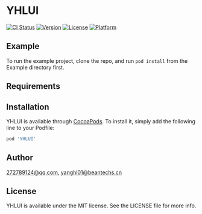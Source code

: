 # YHLUI

[![CI Status](https://img.shields.io/travis/272789124@qq.com/YHLUI.svg?style=flat)](https://travis-ci.org/272789124@qq.com/YHLUI)
[![Version](https://img.shields.io/cocoapods/v/YHLUI.svg?style=flat)](https://cocoapods.org/pods/YHLUI)
[![License](https://img.shields.io/cocoapods/l/YHLUI.svg?style=flat)](https://cocoapods.org/pods/YHLUI)
[![Platform](https://img.shields.io/cocoapods/p/YHLUI.svg?style=flat)](https://cocoapods.org/pods/YHLUI)

## Example

To run the example project, clone the repo, and run `pod install` from the Example directory first.

## Requirements

## Installation

YHLUI is available through [CocoaPods](https://cocoapods.org). To install
it, simply add the following line to your Podfile:

```ruby
pod 'YHLUI'
```

## Author

272789124@qq.com, yanghl01@beantechs.cn

## License

YHLUI is available under the MIT license. See the LICENSE file for more info.
